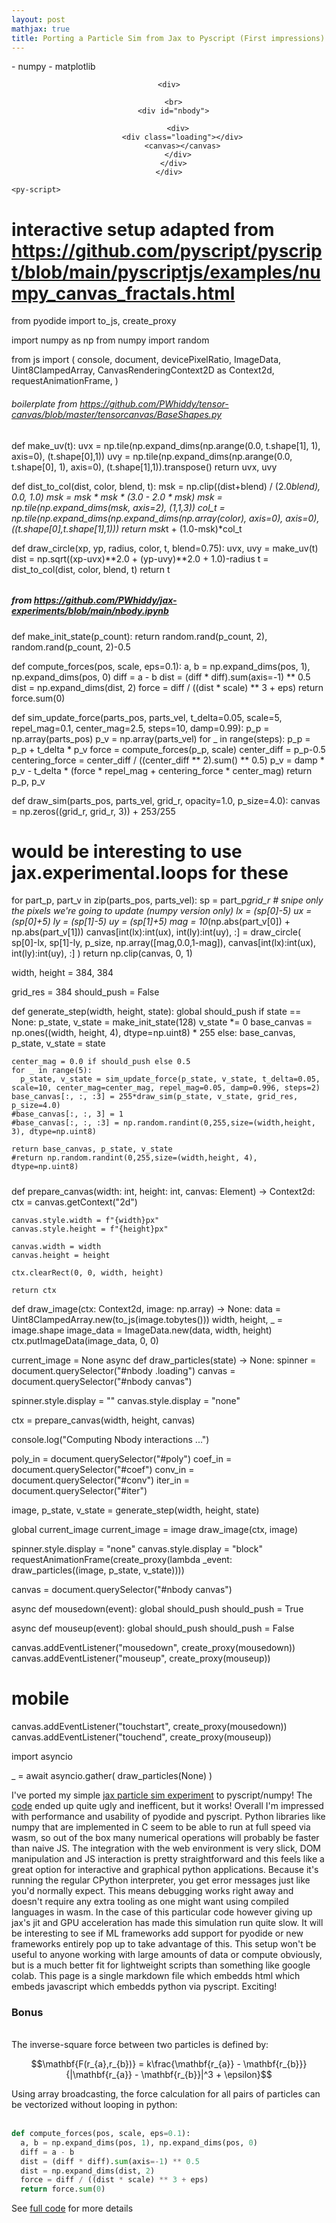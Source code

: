 ```yaml
---
layout: post
mathjax: true
title: Porting a Particle Sim from Jax to Pyscript (First impressions)
--- 
```


<html>
    <head>
      <link rel="stylesheet" href="https://pyscript.net/alpha/pyscript.css" />
      <script defer src="https://pyscript.net/alpha/pyscript.js"></script>
      <py-env>
        - numpy
        - matplotlib
      </py-env>
    </head>

  <body>
    <center>
    
    <div>

      <br>
      <div id="nbody">
        
        <div>
          <div class="loading"></div>
          <canvas></canvas>
        </div>
      </div>
    </div>
  </center>

    <py-script>

# interactive setup adapted from https://github.com/pyscript/pyscript/blob/main/pyscriptjs/examples/numpy_canvas_fractals.html

from pyodide import to_js, create_proxy

import numpy as np
from numpy import random
      
from js import (
    console,
    document,
    devicePixelRatio,
    ImageData,
    Uint8ClampedArray,
    CanvasRenderingContext2D as Context2d,
    requestAnimationFrame,
)

###### boilerplate from https://github.com/PWhiddy/tensor-canvas/blob/master/tensorcanvas/BaseShapes.py
def make_uv(t):
  uvx = np.tile(np.expand_dims(np.arange(0.0, t.shape[1], 1), axis=0), (t.shape[0],1))
  uvy = np.tile(np.expand_dims(np.arange(0.0, t.shape[0], 1), axis=0), (t.shape[1],1)).transpose()
  return uvx, uvy

def dist_to_col(dist, color, blend, t):
  msk = np.clip((dist+blend) / (2.0*blend), 0.0, 1.0)
  msk = msk * msk * (3.0 - 2.0 * msk)
  msk = np.tile(np.expand_dims(msk, axis=2), (1,1,3))
  col_t = np.tile(np.expand_dims(np.expand_dims(np.array(color), axis=0), axis=0), ((t.shape[0],t.shape[1],1)))
  return msk*t + (1.0-msk)*col_t

def draw_circle(xp, yp, radius, color, t, blend=0.75):
  uvx, uvy = make_uv(t)
  dist = np.sqrt((xp-uvx)**2.0 + (yp-uvy)**2.0 + 1.0)-radius
  t = dist_to_col(dist, color, blend, t)
  return t
######

##### from https://github.com/PWhiddy/jax-experiments/blob/main/nbody.ipynb

def make_init_state(p_count):
  return random.rand(p_count, 2), random.rand(p_count, 2)-0.5

def compute_forces(pos, scale, eps=0.1):
  a, b = np.expand_dims(pos, 1), np.expand_dims(pos, 0)
  diff = a - b
  dist = (diff * diff).sum(axis=-1) ** 0.5
  dist = np.expand_dims(dist, 2)
  force = diff / ((dist * scale) ** 3 + eps)
  return force.sum(0)

def sim_update_force(parts_pos, parts_vel, t_delta=0.05, scale=5, repel_mag=0.1, center_mag=2.5, steps=10, damp=0.99):
  p_p = np.array(parts_pos)
  p_v = np.array(parts_vel)
  for _ in range(steps):
    p_p = p_p + t_delta * p_v
    force = compute_forces(p_p, scale)
    center_diff = p_p-0.5
    centering_force = center_diff / ((center_diff ** 2).sum() ** 0.5)
    p_v = damp * p_v - t_delta * (force * repel_mag + centering_force * center_mag)
  return p_p, p_v

def draw_sim(parts_pos, parts_vel, grid_r, opacity=1.0, p_size=4.0):
  canvas = np.zeros((grid_r, grid_r, 3)) + 253/255
  # would be interesting to use jax.experimental.loops for these
  for part_p, part_v in zip(parts_pos, parts_vel):
    sp = part_p*grid_r
    # snipe only the pixels we're going to update (numpy version only)
    lx = (sp[0]-5)
    ux = (sp[0]+5)
    ly = (sp[1]-5)
    uy = (sp[1]+5)
    mag = 10*(np.abs(part_v[0]) + np.abs(part_v[1]))
    canvas[int(lx):int(ux), int(ly):int(uy), :] = draw_circle(
      sp[0]-lx, sp[1]-ly, p_size, np.array([mag,0.0,1-mag]), canvas[int(lx):int(ux), int(ly):int(uy), :]
    )
  return np.clip(canvas, 0, 1)

width, height = 384, 384

grid_res = 384
should_push = False

def generate_step(width, height, state):
    global should_push
    if state == None:
      p_state, v_state = make_init_state(128)
      v_state *= 0
      base_canvas = np.ones((width, height, 4), dtype=np.uint8) * 255
    else:
      base_canvas, p_state, v_state = state
    
    center_mag = 0.0 if should_push else 0.5
    for _ in range(5):
      p_state, v_state = sim_update_force(p_state, v_state, t_delta=0.05, scale=10, center_mag=center_mag, repel_mag=0.05, damp=0.996, steps=2)
    base_canvas[:, :, :3] = 255*draw_sim(p_state, v_state, grid_res, p_size=4.0)
    #base_canvas[:, :, 3] = 1
    #base_canvas[:, :, :3] = np.random.randint(0,255,size=(width,height, 3), dtype=np.uint8)

    return base_canvas, p_state, v_state
    #return np.random.randint(0,255,size=(width,height, 4), dtype=np.uint8)

#####

def prepare_canvas(width: int, height: int, canvas: Element) -> Context2d:
    ctx = canvas.getContext("2d")

    canvas.style.width = f"{width}px"
    canvas.style.height = f"{height}px"

    canvas.width = width
    canvas.height = height

    ctx.clearRect(0, 0, width, height)

    return ctx

def draw_image(ctx: Context2d, image: np.array) -> None:
  data = Uint8ClampedArray.new(to_js(image.tobytes()))
  width, height, _ = image.shape
  image_data = ImageData.new(data, width, height)
  ctx.putImageData(image_data, 0, 0)

current_image = None
async def draw_particles(state) -> None:
  spinner = document.querySelector("#nbody .loading")
  canvas = document.querySelector("#nbody canvas")

  spinner.style.display = ""
  canvas.style.display = "none"

  ctx = prepare_canvas(width, height, canvas)

  console.log("Computing Nbody interactions ...")

  poly_in = document.querySelector("#poly")
  coef_in = document.querySelector("#coef")
  conv_in = document.querySelector("#conv")
  iter_in = document.querySelector("#iter")

  image, p_state, v_state = generate_step(width, height, state)

  global current_image
  current_image = image
  draw_image(ctx, image)

  spinner.style.display = "none"
  canvas.style.display = "block"
  requestAnimationFrame(create_proxy(lambda _event: draw_particles((image, p_state, v_state))))

canvas = document.querySelector("#nbody canvas")

async def mousedown(event):
  global should_push
  should_push = True 

async def mouseup(event):
  global should_push
  should_push = False 


canvas.addEventListener("mousedown", create_proxy(mousedown))
canvas.addEventListener("mouseup", create_proxy(mouseup))

# mobile
canvas.addEventListener("touchstart", create_proxy(mousedown))
canvas.addEventListener("touchend", create_proxy(mouseup))

import asyncio

_ = await asyncio.gather(
  draw_particles(None)
)
      </py-script>
  <br>
  </body>
</html>

    
I've ported my simple [jax particle sim experiment](https://github.com/PWhiddy/jax-experiments/blob/main/nbody.ipynb) to pyscript/numpy! The [code](https://github.com/PWhiddy/more-writing/blob/main/_posts/2022-05-5-Pyscript-Test.md?plain=1) ended up quite ugly and inefficent, but it works!
Overall I'm impressed with performance and usability of pyodide and pyscript. Python libraries like numpy that are implemented in C seem to be able to run at full speed via wasm, so out of the box many numerical operations will probably be faster than naive JS.
The integration with the web environment is very slick, DOM manipulation and JS interaction is pretty straightforward and this feels like a great option for interactive and graphical python applications.
Because it's running the regular CPython interpreter, you get  error messages just like you'd normally expect. This means debugging works right away and doesn't require any extra tooling as one might want using compiled languages in wasm. In the case of this particular code however giving up jax's jit and GPU acceleration has made this simulation run quite slow.
It will be interesting to see if ML frameworks add support for pyodide or new frameworks entirely pop up to take advantage of this. This setup won't be useful to anyone working with large amounts of data or compute obviously, but is a much better fit for lightweight scripts than something like google colab. This page is a single markdown file which embedds html which embeds javascript which embedds python via pyscript. Exciting!

### Bonus
<br>
The inverse-square force between two particles is defined by:  
  
    
      
$$\mathbf{F(r_{a},r_{b})} = k\frac{\mathbf{r_{a}} - \mathbf{r_{b}}}{|\mathbf{r_{a}} - \mathbf{r_{b}}|^3 + \epsilon}$$
  
    
      
Using array broadcasting, the force calculation for all pairs of particles can be vectorized without looping in python:  
<br>
```python
def compute_forces(pos, scale, eps=0.1):
  a, b = np.expand_dims(pos, 1), np.expand_dims(pos, 0)
  diff = a - b
  dist = (diff * diff).sum(axis=-1) ** 0.5
  dist = np.expand_dims(dist, 2)
  force = diff / ((dist * scale) ** 3 + eps)
  return force.sum(0)
```
  

  See [full code](https://github.com/PWhiddy/more-writing/blob/main/_posts/2022-05-5-Pyscript-Test.md?plain=1) for more details